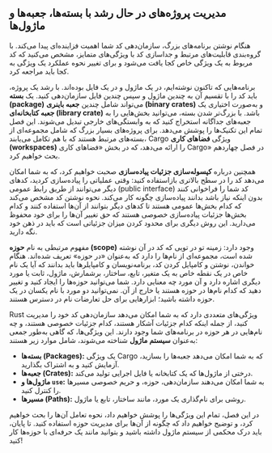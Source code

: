 ## مدیریت پروژه‌های در حال رشد با بسته‌ها، جعبه‌ها و ماژول‌ها

هنگام نوشتن برنامه‌های بزرگ، سازمان‌دهی کد شما اهمیت فزاینده‌ای پیدا می‌کند. با گروه‌بندی قابلیت‌های مرتبط و جداسازی کد با ویژگی‌های متمایز، مشخص می‌کنید که کد مربوط به یک ویژگی خاص کجا یافت می‌شود و برای تغییر نحوه عملکرد یک ویژگی به کجا باید مراجعه کرد.

برنامه‌هایی که تاکنون نوشته‌ایم، در یک ماژول و در یک فایل بوده‌اند. با رشد یک پروژه، باید کد را با تقسیم آن به چندین ماژول و سپس چندین فایل سازمان‌دهی کنید. یک **بسته (package)** می‌تواند شامل چندین **جعبه باینری (binary crates)** و به‌صورت اختیاری یک **جعبه کتابخانه‌ای (library crate)** باشد. با بزرگ‌تر شدن بسته، می‌توانید بخش‌هایی را به جعبه‌های جداگانه استخراج کنید که به وابستگی‌های خارجی تبدیل می‌شوند. این فصل تمام این تکنیک‌ها را پوشش می‌دهد. برای پروژه‌های بسیار بزرگ که شامل مجموعه‌ای از بسته‌های مرتبط هستند که با هم تکامل می‌یابند، Cargo ویژگی **فضاهای کاری (workspaces)** را ارائه می‌دهد، که در بخش «فضاهای کاری Cargo» در فصل چهاردهم بحث خواهیم کرد.

همچنین درباره **کپسوله‌سازی جزئیات پیاده‌سازی** صحبت خواهیم کرد، که به شما امکان می‌دهد کد را در سطح بالاتری بازاستفاده کنید: وقتی عملیاتی را پیاده‌سازی کردید، کدهای دیگر می‌توانند از طریق رابط عمومی (public interface) کد شما را فراخوانی کنند بدون اینکه نیاز باشد بدانند پیاده‌سازی چگونه کار می‌کند. نحوه نوشتن کد مشخص می‌کند که کدام بخش‌ها عمومی هستند تا کدهای دیگر بتوانند از آن‌ها استفاده کنند و کدام بخش‌ها جزئیات پیاده‌سازی خصوصی هستند که حق تغییر آن‌ها را برای خود محفوظ می‌دارید. این روش دیگری برای محدود کردن میزان جزئیاتی است که باید در ذهن خود نگه دارید.

مفهوم مرتبطی به نام **حوزه (scope)** وجود دارد: زمینه تو در تویی که کد در آن نوشته شده است، مجموعه‌ای از نام‌ها را دارد که به‌عنوان «در حوزه» تعریف شده‌اند. هنگام خواندن، نوشتن و کامپایل کردن کد، برنامه‌نویسان و کامپایلرها باید بدانند که آیا یک نام خاص در یک نقطه خاص به یک متغیر، تابع، ساختار، برشمارش، ماژول، ثابت یا مورد دیگری اشاره دارد و آن مورد چه معنایی دارد. شما می‌توانید حوزه‌ها را ایجاد کنید و تغییر دهید که کدام نام‌ها در حوزه هستند یا خارج از آن. نمی‌توانید دو مورد با نام یکسان در یک حوزه داشته باشید؛ ابزارهایی برای حل تعارضات نام در دسترس هستند.

Rust ویژگی‌های متعددی دارد که به شما امکان می‌دهد سازمان‌دهی کد خود را مدیریت کنید، از جمله اینکه کدام جزئیات آشکار هستند، کدام جزئیات خصوصی هستند، و چه نام‌هایی در هر حوزه در برنامه‌های شما وجود دارند. این ویژگی‌ها، که گاهی به‌طور جمعی به‌عنوان **سیستم ماژول** شناخته می‌شوند، شامل موارد زیر هستند:

- **بسته‌ها (Packages):** یک ویژگی Cargo که به شما امکان می‌دهد جعبه‌ها را بسازید، آزمایش کنید و به اشتراک بگذارید.
- **جعبه‌ها (Crates):** درختی از ماژول‌ها که یک کتابخانه یا فایل اجرایی تولید می‌کند.
- **ماژول‌ها و `use`:** به شما امکان می‌دهند سازمان‌دهی، حوزه، و حریم خصوصی مسیرها را کنترل کنید.
- **مسیرها (Paths):** روشی برای نام‌گذاری یک مورد، مانند ساختار، تابع یا ماژول.

در این فصل، تمام این ویژگی‌ها را پوشش خواهیم داد، نحوه تعامل آن‌ها را بحث خواهیم کرد، و توضیح خواهیم داد که چگونه از آن‌ها برای مدیریت حوزه استفاده کنید. تا پایان، باید درک محکمی از سیستم ماژول داشته باشید و بتوانید مانند یک حرفه‌ای با حوزه‌ها کار کنید!

